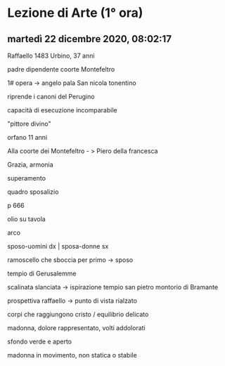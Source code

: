 # Lezione di Arte (1° ora)

## martedì 22 dicembre 2020, 08:02:17

Raffaello 1483 Urbino, 37 anni 

padre dipendente coorte Montefeltro

1# opera -> angelo pala San nicola tonentino

riprende i canoni del Perugino

capacità di esecuzione incomparabile

"pittore divino"

orfano 11 anni

Alla coorte dei Montefeltro - > Piero della francesca

Grazia, armonia

superamento

quadro sposalizio

p 666

olio su tavola

arco

sposo-uomini dx | sposa-donne sx

ramoscello che sboccia per primo -> sposo

tempio di Gerusalemme

scalinata slanciata -> ispirazione tempio san pietro montorio di Bramante

prospettiva raffaello -> punto di vista rialzato



corpi che raggiungono cristo / equilibrio delicato

madonna, dolore rappresentato, volti addolorati

sfondo verde e aperto



madonna in movimento, non statica o stabile